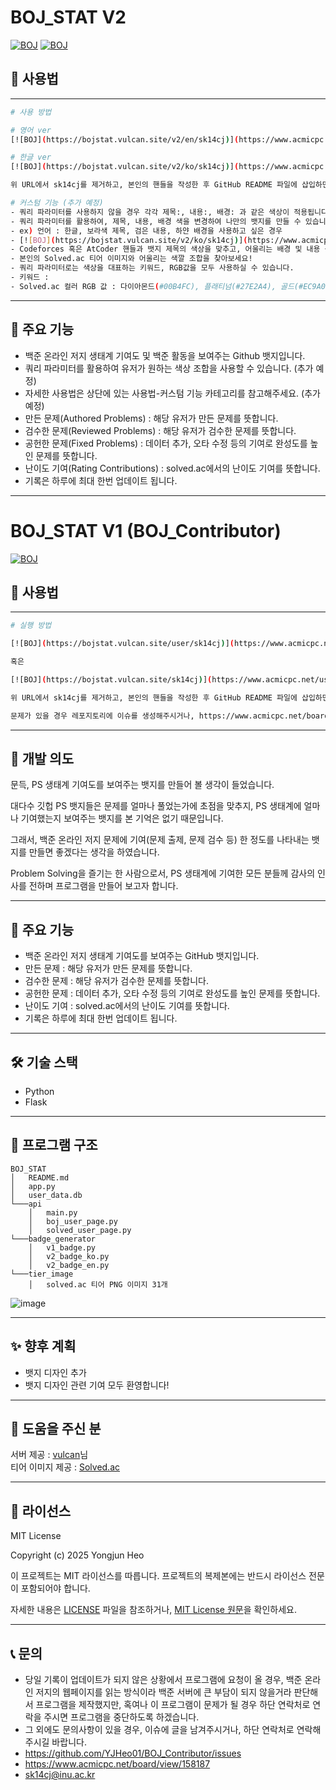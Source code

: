 # BOJ_STAT V2

[![BOJ](https://bojstat.vulcan.site/v2/en/sk14cj)](https://www.acmicpc.net/user/sk14cj)
[![BOJ](https://bojstat.vulcan.site/v2/ko/sk14cj)](https://www.acmicpc.net/user/sk14cj)

## 📖 사용법

---
```bash
# 사용 방법

# 영어 ver
[![BOJ](https://bojstat.vulcan.site/v2/en/sk14cj)](https://www.acmicpc.net/user/sk14cj)

# 한글 ver
[![BOJ](https://bojstat.vulcan.site/v2/ko/sk14cj)](https://www.acmicpc.net/user/sk14cj)

위 URL에서 sk14cj를 제거하고, 본인의 핸들을 작성한 후 GitHub README 파일에 삽입하면 됩니다.

# 커스텀 기능 (추가 예정)
- 쿼리 파라미터를 사용하지 않을 경우 각각 제목:, 내용:, 배경: 과 같은 색상이 적용됩니다.
- 쿼리 파라미터를 활용하여, 제목, 내용, 배경 색을 변경하여 나만의 뱃지를 만들 수 있습니다!
- ex) 언어 : 한글, 보라색 제목, 검은 내용, 하얀 배경을 사용하고 싶은 경우
- [![BOJ](https://bojstat.vulcan.site/v2/ko/sk14cj)](https://www.acmicpc.net/user/sk14cj)
- Codeforces 혹은 AtCoder 핸들과 뱃지 제목의 색상을 맞추고, 어울리는 배경 및 내용 색상을 찾아보세요!
- 본인의 Solved.ac 티어 이미지와 어울리는 색깔 조합을 찾아보세요!
- 쿼리 파라미터로는 색상을 대표하는 키워드, RGB값을 모두 사용하실 수 있습니다.
- 키워드 :
- Solved.ac 컬러 RGB 값 : 다이아몬드(#00B4FC), 플래티넘(#27E2A4), 골드(#EC9A00), 실버(#435F7A), 브론즈(#AD5600)


```

---

## 🚀 주요 기능

- 백준 온라인 저지 생태계 기여도 및 백준 활동을 보여주는 Github 뱃지입니다.
- 쿼리 파라미터를 활용하여 유저가 원하는 색상 조합을 사용할 수 있습니다. (추가 예정)
- 자세한 사용법은 상단에 있는 사용법-커스텀 기능 카테고리를 참고해주세요. (추가 예정)
- 만든 문제(Authored Problems) : 해당 유저가 만든 문제를 뜻합니다.
- 검수한 문제(Reviewed Problems) : 해당 유저가 검수한 문제를 뜻합니다.
- 공헌한 문제(Fixed Problems) : 데이터 추가, 오타 수정 등의 기여로 완성도를 높인 문제를 뜻합니다.
- 난이도 기여(Rating Contributions) : solved.ac에서의 난이도 기여를 뜻합니다.
- 기록은 하루에 최대 한번 업데이트 됩니다.


---

# BOJ_STAT V1 (BOJ_Contributor)

[![BOJ](https://bojstat.vulcan.site/user/sk14cj?v=3)](https://www.acmicpc.net/user/sk14cj)

## 📖 사용법

---
```bash
# 실행 방법

[![BOJ](https://bojstat.vulcan.site/user/sk14cj)](https://www.acmicpc.net/user/sk14cj)

혹은

[![BOJ](https://bojstat.vulcan.site/sk14cj)](https://www.acmicpc.net/user/sk14cj) (<-새로 올린 버전)

위 URL에서 sk14cj를 제거하고, 본인의 핸들을 작성한 후 GitHub README 파일에 삽입하면 됩니다.

문제가 있을 경우 레포지토리에 이슈를 생성해주시거나, https://www.acmicpc.net/board/view/158187에 댓글을 남겨주세요.

```

---

## 📌 개발 의도

문득, PS 생태계 기여도를 보여주는 뱃지를 만들어 볼 생각이 들었습니다.

​대다수 깃헙 PS 뱃지들은 문제를 얼마나 풀었는가에 초점을 맞추지, PS 생태계에 얼마나 기여했는지 보여주는 뱃지를 본 기억은 없기 때문입니다.

그래서, 백준 온라인 저지 문제에 기여(문제 출제, 문제 검수 등) 한 정도를 나타내는 뱃지를 만들면 좋겠다는 생각을 하였습니다.

​Problem Solving을 즐기는 한 사람으로서, PS 생태계에 기여한 모든 분들께 감사의 인사를 전하며 프로그램을 만들어 보고자 합니다.

---

## 🚀 주요 기능

- 백준 온라인 저지 생태계 기여도를 보여주는 GitHub 뱃지입니다.
- 만든 문제 : 해당 유저가 만든 문제를 뜻합니다.
- 검수한 문제 : 해당 유저가 검수한 문제를 뜻합니다.
- 공헌한 문제 : 데이터 추가, 오타 수정 등의 기여로 완성도를 높인 문제를 뜻합니다.
- 난이도 기여 : solved.ac에서의 난이도 기여를 뜻합니다.
- 기록은 하루에 최대 한번 업데이트 됩니다.


---

## 🛠️ 기술 스택

- Python
- Flask

---

## 📂 프로그램 구조

```
BOJ_STAT
│   README.md
│   app.py
│   user_data.db
└───api
    │   main.py
    │   boj_user_page.py
    │   solved_user_page.py
└───badge_generator
    │   v1_badge.py
    │   v2_badge_ko.py
    │   v2_badge_en.py
└───tier_image
    │   solved.ac 티어 PNG 이미지 31개
```

![image](https://github.com/user-attachments/assets/d6fff484-a7fb-41da-ba90-9342a7c56fe4)

---


## ✨ 향후 계획

- 뱃지 디자인 추가
- 뱃지 디자인 관련 기여 모두 환영합니다!

---

## 🙏 도움을 주신 분

서버 제공 : [vulcan](https://github.com/firekann)님<br>
티어 이미지 제공 : [Solved.ac](https://solved.ac/)

---

## 📄 라이선스

MIT License

Copyright (c) 2025 Yongjun Heo

이 프로젝트는 MIT 라이선스를 따릅니다. 프로젝트의 복제본에는 반드시 라이선스 전문이 포함되어야 합니다.

자세한 내용은 [LICENSE](./LICENSE) 파일을 참조하거나, [MIT License 원문](https://opensource.org/licenses/MIT)을 확인하세요.

---

## 📞 문의

- 당일 기록이 업데이트가 되지 않은 상황에서 프로그램에 요청이 올 경우, 백준 온라인 저지의 웹페이지를 읽는 방식이라 백준 서버에 큰 부담이 되지 않을거라 판단해서 프로그램을 제작했지만, 혹여나 이 프로그램이 문제가 될 경우 하단 연락처로 연락을 주시면 프로그램을 중단하도록 하겠습니다.
- 그 외에도 문의사항이 있을 경우, 이슈에 글을 남겨주시거나, 하단 연락처로 연락해주시길 바랍니다.
- https://github.com/YJHeo01/BOJ_Contributor/issues
- https://www.acmicpc.net/board/view/158187
- sk14cj@inu.ac.kr
